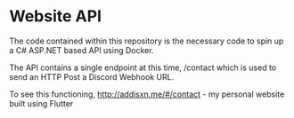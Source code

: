 # Website API

The code contained within this repository is the necessary code to spin up a C# ASP.NET based API using Docker.

The API contains a single endpoint at this time, /contact which is used to send an HTTP Post a Discord Webhook URL. 

To see this functioning, http://addisxn.me/#/contact - my personal website built using Flutter

